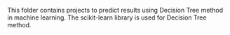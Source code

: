 This folder contains projects to predict results using Decision Tree method in machine learning. The scikit-learn library is used for Decision Tree method.

